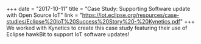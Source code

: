 +++
date = "2017-10-11"
title = "Case Study: Supporting Software update with Open Source IoT"
link = "https://iot.eclipse.org/resources/case-studies/Eclipse%20IoT%20Success%20Story%20-%20Kynetics.pdf"
+++
We worked with Kynetics to create this case study featuring their use of Eclipse hawkBit to support IoT software updates!